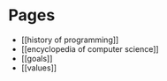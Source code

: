 # Pages
* [[history of programming]]
* [[encyclopedia of computer science]]
* [[goals]]
* [[values]]